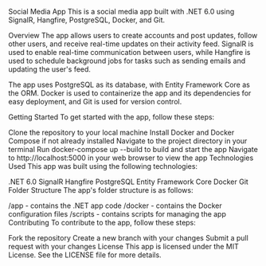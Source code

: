 Social Media App
This is a social media app built with .NET 6.0 using SignalR, Hangfire, PostgreSQL, Docker, and Git.

Overview
The app allows users to create accounts and post updates, follow other users, and receive real-time updates on their activity feed. SignalR is used to enable real-time communication between users, while Hangfire is used to schedule background jobs for tasks such as sending emails and updating the user's feed.

The app uses PostgreSQL as its database, with Entity Framework Core as the ORM. Docker is used to containerize the app and its dependencies for easy deployment, and Git is used for version control.

Getting Started
To get started with the app, follow these steps:

Clone the repository to your local machine
Install Docker and Docker Compose if not already installed
Navigate to the project directory in your terminal
Run docker-compose up --build to build and start the app
Navigate to http://localhost:5000 in your web browser to view the app
Technologies Used
This app was built using the following technologies:

.NET 6.0
SignalR
Hangfire
PostgreSQL
Entity Framework Core
Docker
Git
Folder Structure
The app's folder structure is as follows:

/app - contains the .NET app code
/docker - contains the Docker configuration files
/scripts - contains scripts for managing the app
Contributing
To contribute to the app, follow these steps:

Fork the repository
Create a new branch with your changes
Submit a pull request with your changes
License
This app is licensed under the MIT License. See the LICENSE file for more details.
